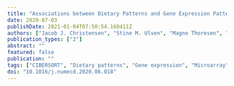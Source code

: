 ```yaml
---
title: "Associations between Dietary Patterns and Gene Expression Pattern in Peripheral Blood Mononuclear Cells: A Cross-Sectional Study"
date: 2020-07-03
publishDate: 2021-01-04T07:50:54.160411Z
authors: ["Jacob J. Christensen", "Stine M. Ulven", "Magne Thoresen", "Kenneth Westerman", "Kirsten B. Holven", "Lene F. Andersen"]
publication_types: ["2"]
abstract: ""
featured: false
publication: ""
tags: ["CIBERSORT", "Dietary patterns", "Gene expression", "Microarray", "Monocytes", "PBMC", "WGCNA"]
doi: "10.1016/j.numecd.2020.06.018"
---
```



